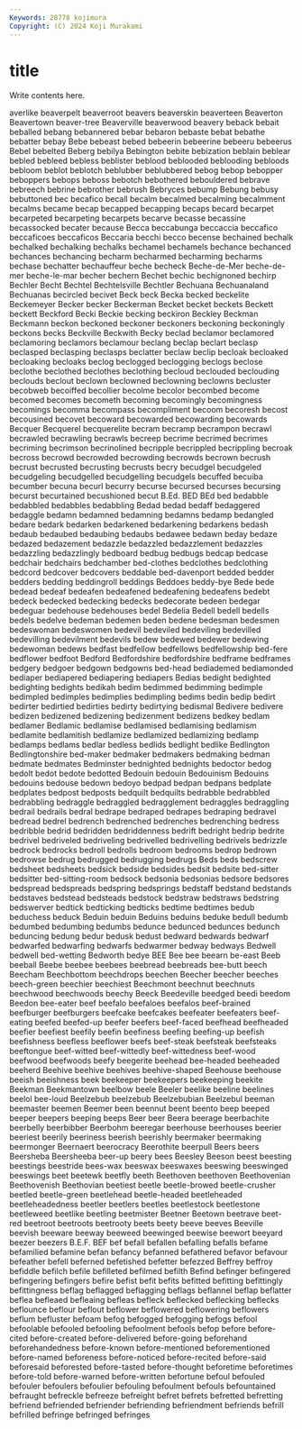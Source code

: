 ```yaml
---
Keywords: 28778 kojimura
Copyright: (C) 2024 Koji Murakami
---
```


# title

Write contents here.



averlike beaverpelt beaverroot beavers
beaverskin beaverteen Beaverton Beavertown beaver-tree Beaverville beaverwood beavery beback bebait
beballed bebang bebannered bebar bebaron bebaste bebat bebathe bebatter bebay
Bebe bebeast bebed bebeerin bebeerine bebeeru bebeerus Bebel bebelted Beberg
bebilya Bebington bebite bebization beblain beblear bebled bebleed bebless beblister
beblood beblooded beblooding bebloods bebloom beblot beblotch beblubber beblubbered bebog
bebop bebopper beboppers bebops beboss bebotch bebothered bebouldered bebrave bebreech
bebrine bebrother bebrush Bebryces bebump Bebung bebusy bebuttoned bec becafico
becall becalm becalmed becalming becalmment becalms became becap becapped becapping
becaps becard becarpet becarpeted becarpeting becarpets becarve becasse becassine becassocked
becater because Becca beccabunga beccaccia beccafico beccaficoes beccaficos Beccaria becchi
becco becense bechained bechalk bechalked bechalking bechalks bechamel bechamels bechance
bechanced bechances bechancing becharm becharmed becharming becharms bechase bechatter bechauffeur
beche becheck Beche-de-Mer beche-de-mer beche-le-mar becher bechern Bechet bechic bechignoned
bechirp Bechler Becht Bechtel Bechtelsville Bechtler Bechuana Bechuanaland Bechuanas becircled
becivet Beck beck Becka becked beckelite Beckemeyer Becker becker Beckerman
Becket becket beckets Beckett beckett Beckford Becki Beckie becking beckiron
Beckley Beckman Beckmann beckon beckoned beckoner beckoners beckoning beckoningly beckons
becks Beckville Beckwith Becky beclad beclamor beclamored beclamoring beclamors beclamour
beclang beclap beclart beclasp beclasped beclasping beclasps beclatter beclaw beclip
becloak becloaked becloaking becloaks beclog beclogged beclogging beclogs beclose beclothe
beclothed beclothes beclothing becloud beclouded beclouding beclouds beclout beclown beclowned
beclowning beclowns becluster becobweb becoiffed becollier becolme becolor becombed become
becomed becomes becometh becoming becomingly becomingness becomings becomma becompass becompliment
becoom becoresh becost becousined becovet becoward becowarded becowarding becowards Becquer
Becquerel becquerelite becram becramp becrampon becrawl becrawled becrawling becrawls becreep
becrime becrimed becrimes becriming becrimson becrinolined becripple becrippled becrippling becroak
becross becrowd becrowded becrowding becrowds becrown becrush becrust becrusted becrusting
becrusts becry becudgel becudgeled becudgeling becudgelled becudgelling becudgels becuffed becuiba
becumber becuna becurl becurry becurse becursed becurses becursing becurst becurtained
becushioned becut B.Ed. BED BEd bed bedabble bedabbled bedabbles bedabbling
Bedad bedad bedaff bedaggered bedaggle bedamn bedamned bedamning bedamns bedamp
bedangled bedare bedark bedarken bedarkened bedarkening bedarkens bedash bedaub bedaubed
bedaubing bedaubs bedawee bedawn beday bedaze bedazed bedazement bedazzle bedazzled
bedazzlement bedazzles bedazzling bedazzlingly bedboard bedbug bedbugs bedcap bedcase bedchair
bedchairs bedchamber bed-clothes bedclothes bedclothing bedcord bedcover bedcovers beddable bed-davenport
bedded bedder bedders bedding beddingroll beddings Beddoes beddy-bye Bede bede
bedead bedeaf bedeafen bedeafened bedeafening bedeafens bedebt bedeck bedecked bedecking
bedecks bedecorate bedeen bedegar bedeguar bedehouse bedehouses bedel Bedelia Bedell
bedell bedells bedels bedelve bedeman bedemen beden bedene bedesman bedesmen
bedeswoman bedeswomen bedevil bedeviled bedeviling bedevilled bedevilling bedevilment bedevils bedew
bedewed bedewer bedewing bedewoman bedews bedfast bedfellow bedfellows bedfellowship bed-fere
bedflower bedfoot Bedford Bedfordshire bedfordshire bedframe bedframes bedgery bedgoer bedgown
bedgowns bed-head bediademed bediamonded bediaper bediapered bediapering bediapers Bedias bedight
bedighted bedighting bedights bedikah bedim bedimmed bedimming bedimple bedimpled bedimples
bedimplies bedimpling bedims bedin bedip bedirt bedirter bedirtied bedirties bedirty
bedirtying bedismal Bedivere bedivere bedizen bedizened bedizening bedizenment bedizens bedkey
bedlam bedlamer Bedlamic bedlamise bedlamised bedlamising bedlamism bedlamite bedlamitish bedlamize
bedlamized bedlamizing bedlamp bedlamps bedlams bedlar bedless bedlids bedlight bedlike
Bedlington Bedlingtonshire bed-maker bedmaker bedmakers bedmaking bedman bedmate bedmates Bedminster
bednighted bednights bedoctor bedog bedolt bedot bedote bedotted Bedouin bedouin
Bedouinism Bedouins bedouins bedouse bedown bedoyo bedpad bedpan bedpans bedplate
bedplates bedpost bedposts bedquilt bedquilts bedrabble bedrabbled bedrabbling bedraggle bedraggled
bedragglement bedraggles bedraggling bedrail bedrails bedral bedrape bedraped bedrapes bedraping
bedravel bedread bedrel bedrench bedrenched bedrenches bedrenching bedress bedribble bedrid
bedridden bedriddenness bedrift bedright bedrip bedrite bedrivel bedriveled bedriveling bedrivelled
bedrivelling bedrivels bedrizzle bedrock bedrocks bedroll bedrolls bedroom bedrooms bedrop
bedrown bedrowse bedrug bedrugged bedrugging bedrugs Beds beds bedscrew bedsheet
bedsheets bedsick bedside bedsides bedsit bedsite bed-sitter bedsitter bed-sitting-room bedsock
bedsonia bedsonias bedsore bedsores bedspread bedspreads bedspring bedsprings bedstaff bedstand
bedstands bedstaves bedstead bedsteads bedstock bedstraw bedstraws bedstring bedswerver bedtick
bedticking bedticks bedtime bedtimes bedub beduchess beduck Beduin beduin Beduins
beduins beduke bedull bedumb bedumbed bedumbing bedumbs bedunce bedunced bedunces
bedunch beduncing bedung bedur bedusk bedust bedward bedwards bedwarf bedwarfed
bedwarfing bedwarfs bedwarmer bedway bedways Bedwell bedwell bed-wetting Bedworth bedye
BEE Bee bee beearn be-east Beeb beeball Beebe beebee beebees
beebread beebreads bee-butt beech Beecham Beechbottom beechdrops beechen Beecher beecher
beeches beech-green beechier beechiest Beechmont beechnut beechnuts beechwood beechwoods beechy
Beeck Beedeville beedged beedi beedom Beedon bee-eater beef beefalo beefaloes
beefalos beef-brained beefburger beefburgers beefcake beefcakes beefeater beefeaters beef-eating beefed
beefed-up beefer beefers beef-faced beefhead beefheaded beefier beefiest beefily beefin
beefiness beefing beefing-up beefish beefishness beefless beeflower beefs beef-steak beefsteak
beefsteaks beeftongue beef-witted beef-wittedly beef-wittedness beef-wood beefwood beefwoods beefy beegerite
beehead bee-headed beeheaded beeherd Beehive beehive beehives beehive-shaped Beehouse beehouse
beeish beeishness beek beekeeper beekeepers beekeeping beekite Beekman Beekmantown beelbow
beele Beeler beelike beeline beelines beelol bee-loud Beelzebub beelzebub Beelzebubian
Beelzebul beeman beemaster beemen Beemer been beennut beent beento beep
beeped beeper beepers beeping beeps Beer beer Beera beerage beerbachite
beerbelly beerbibber Beerbohm beeregar beerhouse beerhouses beerier beeriest beerily beeriness
beerish beerishly beermaker beermaking beermonger Beernaert beerocracy Beerothite beerpull Beers
beers Beersheba Beersheeba beer-up beery bees Beesley Beeson beest beesting
beestings beestride bees-wax beeswax beeswaxes beeswing beeswinged beeswings beet beetewk
beetfly beeth Beethoven beethoven Beethovenian Beethovenish Beethovian beetiest beetle beetle-browed
beetle-crusher beetled beetle-green beetlehead beetle-headed beetleheaded beetleheadedness beetler beetlers beetles
beetlestock beetlestone beetleweed beetlike beetling beetmister Beetner Beetown beetrave beet-red
beetroot beetroots beetrooty beets beety beeve beeves Beeville beevish beeware
beeway beeweed beewinged beewise beewort beeyard beezer beezers B.E.F. BEF
bef befall befallen befalling befalls befame befamilied befamine befan befancy
befanned befathered befavor befavour befeather befell beferned befetished befetter befezzed
Beffrey beffroy befiddle befilch befile befilleted befilmed befilth Befind befinger
befingered befingering befingers befire befist befit befits befitted befitting befittingly
befittingness beflag beflagged beflagging beflags beflannel beflap beflatter beflea befleaed
befleaing befleas befleck beflecked beflecking beflecks beflounce beflour beflout beflower
beflowered beflowering beflowers beflum befluster befoam befog befogged befogging befogs
befool befoolable befooled befooling befoolment befools befop before before-cited before-created
before-delivered before-going beforehand beforehandedness before-known before-mentioned beforementioned before-named beforeness before-noticed
before-recited before-said beforesaid beforested before-tasted before-thought beforetime beforetimes before-told before-warned
before-written befortune befoul befouled befouler befoulers befoulier befouling befoulment befouls
befountained befraught befreckle befreeze befreight befret befrets befretted befretting befriend
befriended befriender befriending befriendment befriends befrill befrilled befringe befringed befringes
